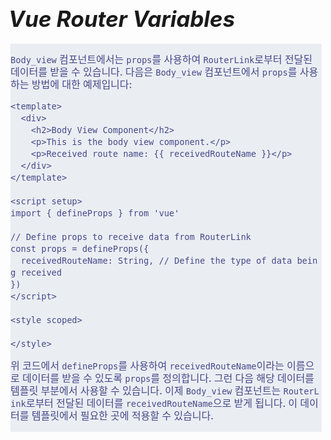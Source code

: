 # **<span style="font-size: 35px; font-style: italic;">Vue Router Variables</span>**


<style>
.body-full {
    overflow-x: hidden;
    margin: .21rem;
    padding: 0;
    font-family: -apple-system, BlinkMacSystemFont, "Helvetica Neue", "Apple SD Gothic Neo", Arial, sans-serif;
    font-weight: 500;
    position: relative;
    word-break: break-all;
    -webkit-text-size-adjust: none;
    background-color: #eaeef3;
    color: #474787;
    font-size: 16px;
    line-height: 19px;
    border-color: white;
    }
</style>
<div class="body-full">

`Body_view` 컴포넌트에서는 `props`를 사용하여 `RouterLink`로부터 전달된 데이터를 받을 수 있습니다. 다음은 `Body_view` 컴포넌트에서 `props`를 사용하는 방법에 대한 예제입니다:

```vue
<template>
  <div>
    <h2>Body View Component</h2>
    <p>This is the body view component.</p>
    <p>Received route name: {{ receivedRouteName }}</p>
  </div>
</template>

<script setup>
import { defineProps } from 'vue'

// Define props to receive data from RouterLink
const props = defineProps({
  receivedRouteName: String, // Define the type of data being received
})
</script>

<style scoped>

</style>
```

위 코드에서 `defineProps`를 사용하여 `receivedRouteName`이라는 이름으로 데이터를 받을 수 있도록 `props`를 정의합니다. 그런 다음 해당 데이터를 템플릿 부분에서 사용할 수 있습니다. 이제 `Body_view` 컴포넌트는 `RouterLink`로부터 전달된 데이터를 `receivedRouteName`으로 받게 됩니다. 이 데이터를 템플릿에서 필요한 곳에 적용할 수 있습니다.


</div>